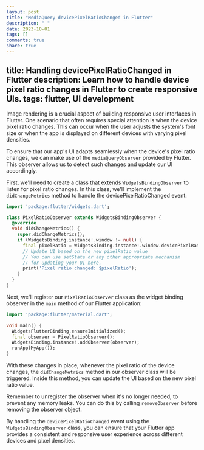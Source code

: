 ```yaml
---
layout: post
title: "MediaQuery devicePixelRatioChanged in Flutter"
description: " "
date: 2023-10-01
tags: []
comments: true
share: true
---
```

title: Handling devicePixelRatioChanged in Flutter
description: Learn how to handle device pixel ratio changes in Flutter to create responsive UIs.
tags: flutter, UI development
---

Image rendering is a crucial aspect of building responsive user interfaces in Flutter. One scenario that often requires special attention is when the device pixel ratio changes. This can occur when the user adjusts the system's font size or when the app is displayed on different devices with varying pixel densities.

To ensure that our app's UI adapts seamlessly when the device's pixel ratio changes, we can make use of the `mediaQueryObserver` provided by Flutter. This observer allows us to detect such changes and update our UI accordingly.

First, we'll need to create a class that extends `WidgetsBindingObserver` to listen for pixel ratio changes. In this class, we'll implement the `didChangeMetrics` method to handle the devicePixelRatioChanged event:

```dart
import 'package:flutter/widgets.dart';

class PixelRatioObserver extends WidgetsBindingObserver {
  @override
  void didChangeMetrics() {
    super.didChangeMetrics();
    if (WidgetsBinding.instance!.window != null) {
      final pixelRatio = WidgetsBinding.instance!.window.devicePixelRatio;
      // Update UI based on the new pixelRatio value
      // You can use setState or any other appropriate mechanism
      // for updating your UI here.
      print('Pixel ratio changed: $pixelRatio');
    }
  }
}
```

Next, we'll register our `PixelRatioObserver` class as the widget binding observer in the `main` method of our Flutter application:

```dart
import 'package:flutter/material.dart';

void main() {
  WidgetsFlutterBinding.ensureInitialized();
  final observer = PixelRatioObserver();
  WidgetsBinding.instance!.addObserver(observer);
  runApp(MyApp());
}
```

With these changes in place, whenever the pixel ratio of the device changes, the `didChangeMetrics` method in our observer class will be triggered. Inside this method, you can update the UI based on the new pixel ratio value.

Remember to unregister the observer when it's no longer needed, to prevent any memory leaks. You can do this by calling `removeObserver` before removing the observer object.

By handling the `devicePixelRatioChanged` event using the `WidgetsBindingObserver` class, you can ensure that your Flutter app provides a consistent and responsive user experience across different devices and pixel densities.